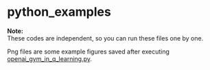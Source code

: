 # python_examples

<b>Note:</b><br>
These codes are independent, so you can run these files one by one.

Png files are some example figures saved after executing <a href='openai_gym_in_q_learning.py'>openai_gym_in_q_learning.py</a>.
